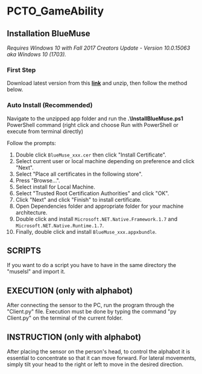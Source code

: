 # PCTO_GameAbility
## Installation BlueMuse
*Requires Windows 10 with Fall 2017 Creators Update - Version 10.0.15063 aka Windows 10 (1703).*

### First Step
Download latest version from this **<a href="https://github.com/kowalej/BlueMuse/releases">link</a>** and unzip, then follow the method below.

### Auto Install (Recommended)
Navigate to the unzipped app folder and run the **.\InstallBlueMuse.ps1** PowerShell command (right click and choose Run with PowerShell or execute from terminal directly)

Follow the prompts: 

1. Double click `BlueMuse_xxx.cer` then click "Install Certificate".
2. Select current user or local machine depending on preference and click "Next".
3. Select "Place all certificates in the following store".
4. Press "Browse...".
5. Select install for Local Machine.
6. Select "Trusted Root Certification Authorities" and click "OK".
7. Click "Next" and click "Finish" to install certificate.
8. Open Dependencies folder and appropriate folder for your machine architecture.
9. Double click and install `Microsoft.NET.Native.Framework.1.7` and `Microsoft.NET.Native.Runtime.1.7`.
10. Finally, double click and install `BlueMuse_xxx.appxbundle`.


## SCRIPTS
If you want to do a script you have to have in the same directory the "muselsl" and import it.

## EXECUTION (only with alphabot)
After connecting the sensor to the PC, run the program through the "Client.py" file. Execution must be done by typing the command "py Client.py" on the terminal of the current folder.

## INSTRUCTION (only with alphabot)
After placing the sensor on the person's head, to control the alphabot it is essential to concentrate so that it can move forward. For lateral movements, simply tilt your head to the right or left to move in the desired direction.
